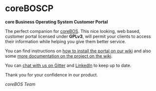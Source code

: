 coreBOSCP
=========

**core Business Operating System Customer Portal**

The perfect companion for [coreBOS](https://corebos.org). This nice looking, web based, customer portal licensed under **GPLv3**, will permit your clients to access their information while helping you give them better service.

You can find instructions on [how to install the portal on our wiki](https://corebos.com/documentation/doku.php?id=en:extensions:coreboscp:installconfig) and also some [more documentation on the project on the wiki](https://corebos.com/documentation/doku.php?id=en:extensions:coreboscp).

You can [chat with us on Gitter](https://gitter.im/corebos/discuss?utm_source=badge&utm_medium=badge&utm_campaign=pr-badge) and [LinkedIn](http://www.linkedin.com/groups/coreBOS-7479130?trk=my_groups-b-grp-v) to keep up to date.


Thank you for your confidence in our product.

*coreBOS Team*
